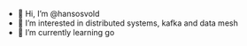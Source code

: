 - 👋 Hi, I’m @hansosvold
- 👀 I’m interested in distributed systems, kafka and data mesh 
- 🌱 I’m currently learning go

<!---
hansosvold/hansosvold is a ✨ special ✨ repository because its `README.md` (this file) appears on your GitHub profile.
You can click the Preview link to take a look at your changes.
--->
